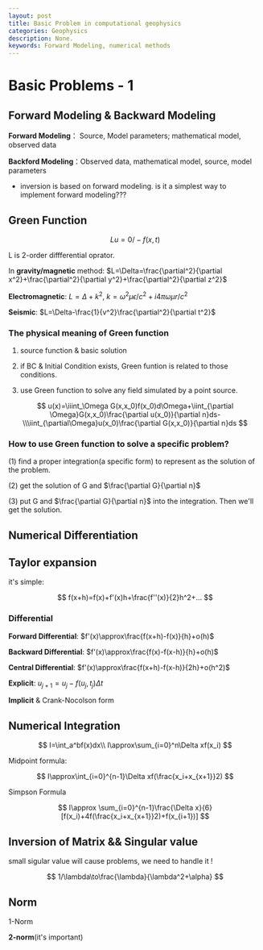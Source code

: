 ```yaml
---
layout: post
title: Basic Problem in computational geophysics
categories: Geophysics
description: None.
keywords: Forward Modeling, numerical methods
---
```


# Basic Problems - 1

## Forward Modeling & Backward Modeling

**Forward Modeling**： Source, Model parameters; mathematical model, observed data

**Backford Modeling**：Observed data, mathematical model, source, model parameters

- inversion is based on forward modeling. is it a simplest way to implement forward modeling???

## Green Function

$$
Lu=0/-f(x,t)
$$

L is 2-order diffferential oprator.

In **gravity/magnetic** method: $L=\Delta=\frac{\partial^2}{\partial x^2}+\frac{\partial^2}{\partial y^2}+\frac{\partial^2}{\partial z^2}$

**Electromagnetic**: $L=\Delta+k^2$, $k=\omega^2\mu\epsilon/c^2+i4\pi\omega\mu r/c^2$

**Seismic**: $L=\Delta-\frac{1}{v^2}\frac{\partial^2}{\partial t^2}$

### The physical meaning of Green function

1. source function & basic solution

2. if BC & Initial Condition exists, Green funtion is related to those conditions.

3. use Green function to solve any field simulated by a point source.

$$
u(x)=\iiint_\Omega G(x,x_0)f(x_0)d\Omega+\iint_{\partial \Omega}G(x,x_0)\frac{\partial u(x_0)}{\partial n}ds-\\\iint_{\partial\Omega}u(x_0)\frac{\partial G(x,x_0)}{\partial n}ds
$$

### How to use Green function to solve a specific problem?

(1) find a proper integration(a specific form) to represent as the solution of the problem.

(2) get the solution of G and $\frac{\partial G}{\partial n}$

(3) put G and $\frac{\partial G}{\partial n}$ into the integration. Then we'll get the solution.

## Numerical Differentiation

## Taylor expansion

it's simple: 

$$
f(x+h)=f(x)+f'(x)h+\frac{f''(x)}{2}h^2+...
$$

### Differential

**Forward Differential**: $f'(x)\approx\frac{f(x+h)-f(x)}{h}+o(h)$

**Backward Differential**: $f'(x)\approx\frac{f(x)-f(x-h)}{h}+o(h)$

**Central Differential**: $f'(x)\approx\frac{f(x+h)-f(x-h)}{2h}+o(h^2)$

**Explicit**: $u_{j+1}=u_j-f(u_j,t_j)\Delta t$

**Implicit** & Crank-Nocolson form

## Numerical Integration

$$
I=\int_a^bf(x)dx\\
I\approx\sum_{i=0}^n\Delta xf(x_i)
$$

Midpoint formula:

$$
I\approx\int_{i=0}^{n-1}\Delta xf(\frac{x_i+x_{x+1}}2)
$$

Simpson Formula

$$
I\approx \sum_{i=0}^{n-1}\frac{\Delta x}{6}[f(x_i)+4f(\frac{x_i+x_{x+1}}2)+f(x_{i+1})]
$$

## Inversion of Matrix && Singular value

small sigular value will cause problems, we need to handle it !

$$
1/\lambda\to\frac{\lambda}{\lambda^2+\alpha}
$$

## Norm

1-Norm

**2-norm**(it's important)
